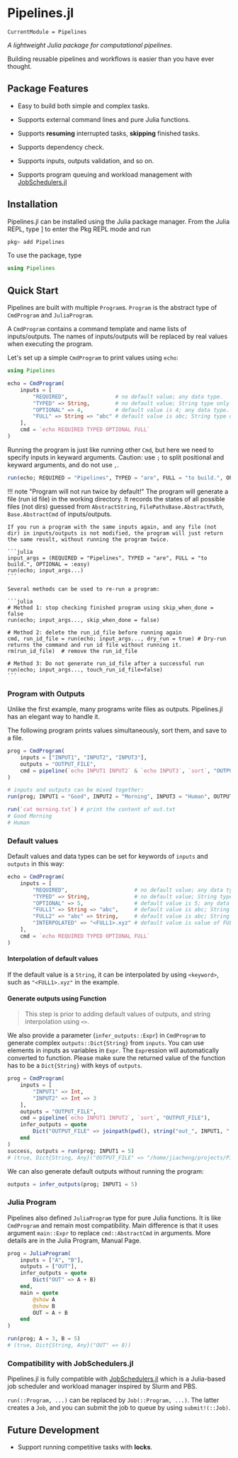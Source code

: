# Pipelines.jl

```@meta
CurrentModule = Pipelines
```

*A lightweight Julia package for computational pipelines.*

Building reusable pipelines and workflows is easier than you have ever thought.

## Package Features

- Easy to build both simple and complex tasks.

- Supports external command lines and pure Julia functions.

- Supports **resuming** interrupted tasks, **skipping** finished tasks.

- Supports dependency check.

- Supports inputs, outputs validation, and so on.

- Supports program queuing and workload management with [JobSchedulers.jl](https://github.com/cihga39871/JobSchedulers.jl)

## Installation

Pipelines.jl can be installed using the Julia package manager. From the Julia REPL, type ] to enter the Pkg REPL mode and run

```julia
pkg> add Pipelines
```

To use the package, type

```julia
using Pipelines
```

## Quick Start

Pipelines are built with multiple `Program`s. `Program` is the abstract type of `CmdProgram` and `JuliaProgram`.

A `CmdProgram` contains a command template and name lists of inputs/outputs. The names of inputs/outputs will be replaced by real values when executing the program.

Let's set up a simple `CmdProgram` to print values using `echo`:

```julia
using Pipelines

echo = CmdProgram(
    inputs = [
        "REQUIRED",               # no default value; any data type.
        "TYPED" => String,        # no default value; String type only.
        "OPTIONAL" => 4,          # default value is 4; any data type.
        "FULL" => String => "abc" # default value is abc; String type only.
    ],
    cmd = `echo REQUIRED TYPED OPTIONAL FULL`   
)
```

Running the program is just like running other `Cmd`,  but here we need to specify inputs in keyward arguments. Caution: use `;` to split positional and keyward arguments, and do not use `,`.

```julia
run(echo; REQUIRED = "Pipelines", TYPED = "are", FULL = "to build.", OPTIONAL = :easy)
```

!!! note "Program will not run twice by default!"
    The program will generate a file (run id file) in the working directory. It records the states of all possible files (not dirs) guessed from `AbstractString`, `FilePathsBase.AbstractPath`, `Base.AbstractCmd` of inputs/outputs.

    If you run a program with the same inputs again, and any file (not dir) in inputs/outputs is not modified, the program will just return the same result, without running the program twice.

    ```julia
    input_args = (REQUIRED = "Pipelines", TYPED = "are", FULL = "to build.", OPTIONAL = :easy)
    run(echo; input_args...)
    ```
    
    Several methods can be used to re-run a program:
    
    ```julia
    # Method 1: stop checking finished program using skip_when_done = false
    run(echo; input_args..., skip_when_done = false)
    
    # Method 2: delete the run_id_file before running again
    cmd, run_id_file = run(echo; input_args..., dry_run = true) # Dry-run returns the command and run id file without running it.
    rm(run_id_file)  # remove the run_id_file
    
    # Method 3: Do not generate run_id_file after a successful run
    run(echo; input_args..., touch_run_id_file=false)
    ```

### Program with Outputs

Unlike the first example, many programs write files as outputs. Pipelines.jl has an elegant way to handle it.

The following program prints values simultaneously, sort them, and save to a file.

```julia
prog = CmdProgram(
    inputs = ["INPUT1", "INPUT2", "INPUT3"],
    outputs = "OUTPUT_FILE",
    cmd = pipeline(`echo INPUT1 INPUT2` & `echo INPUT3`, `sort`, "OUTPUT_FILE")
)

# inputs and outputs can be mixed together:
run(prog; INPUT1 = "Good", INPUT2 = "Morning", INPUT3 = "Human", OUTPUT_FILE = "morning.txt")

run(`cat morning.txt`) # print the content of out.txt
# Good Morning
# Human
```

### Default values

Default values and data types can be set for keywords of `inputs` and `outputs` in this way:

```julia
echo = CmdProgram(
    inputs = [
        "REQUIRED",                     # no default value; any data type.
        "TYPED" => String,              # no default value; String type only.
        "OPTIONAL" => 5,                # default value is 5; any data type.
        "FULL1" => String => "abc",     # default value is abc; String type only.
        "FULL2" => "abc" => String,     # default value is abc; String type only.
        "INTERPOLATED" => "<FULL1>.xyz" # default value is value of FULL1 * ".xyz".
    ],
    cmd = `echo REQUIRED TYPED OPTIONAL FULL`   
)
```

#### Interpolation of default values

If the default value is a `String`, it can be interpolated by using `<keyword>`, such as `"<FULL1>.xyz"` in the example.

#### Generate outputs using Function

> This step is prior to adding default values of outputs, and string interpolation using `<>`.

We also provide a parameter (`infer_outputs::Expr`) in `CmdProgram` to generate complex `outputs::Dict{String}` from `inputs`. You can use elements in inputs as variables in `Expr`. The `Expr`ession will automatically converted to function. Please make sure the returned value of the function has to be a `Dict{String}` with keys of `outputs`.

```julia
prog = CmdProgram(
    inputs = [
        "INPUT1" => Int,
        "INPUT2" => Int => 3
    ],
    outputs = "OUTPUT_FILE",
    cmd = pipeline(`echo INPUT1 INPUT2`, `sort`, "OUTPUT_FILE"),
    infer_outputs = quote
        Dict("OUTPUT_FILE" => joinpath(pwd(), string("out_", INPUT1, ".txt")))
    end
)
success, outputs = run(prog; INPUT1 = 5)
# (true, Dict{String, Any}("OUTPUT_FILE" => "/home/jiacheng/projects/Pipelines.jl/out_5.txt"))

```

We can also generate default outputs without running the program:

```julia
outputs = infer_outputs(prog; INPUT1 = 5)
```

### Julia Program

Pipelines also defined `JuliaProgram` type for pure Julia functions. It is like `CmdProgram` and remain most compatibility. Main difference is that it uses argument `main::Expr` to replace `cmd::AbstractCmd` in arguments. More details are in the Julia Program, Manual Page.

```julia
prog = JuliaProgram(
    inputs = ["A", "B"],
    outputs = ["OUT"],
    infer_outputs = quote
        Dict("OUT" => A + B)
    end,
    main = quote
        @show A
        @show B
        OUT = A + B
    end
)

run(prog; A = 3, B = 5)
# (true, Dict{String, Any}("OUT" => 8))
```

### Compatibility with JobSchedulers.jl

Pipelines.jl is fully compatible with [JobSchedulers.jl](https://github.com/cihga39871/JobSchedulers.jl) which is a Julia-based job scheduler and workload manager inspired by Slurm and PBS.

`run(::Program, ...)` can be replaced by `Job(::Program, ...)`. The latter creates a `Job`, and you can submit the job to queue by using `submit!(::Job)`.

## Future Development

- Support running competitive tasks with **locks**.
